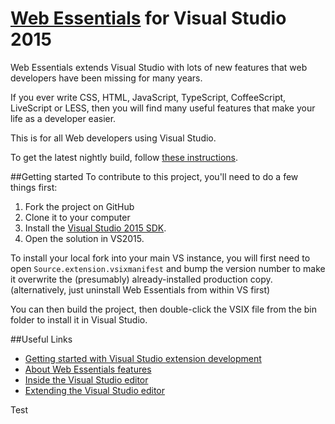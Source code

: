 [Web Essentials](http://vswebessentials.com) for Visual Studio 2015
=================

Web Essentials extends Visual Studio with lots of new features that web developers have been missing for many years. 

If you ever write CSS, HTML, JavaScript, TypeScript, CoffeeScript, LiveScript or LESS, then you will find many useful features that make your life as a developer easier. 

This is for all Web developers using Visual Studio.

To get the latest nightly build, follow [these instructions](http://vswebessentials.com/download#nightly).


##Getting started
To contribute to this project, you'll need to do a few things first:

 1. Fork the project on GitHub
 1. Clone it to your computer
 1. Install the [Visual Studio 2015 SDK](http://www.visualstudio.com/en-us/downloads/visual-studio-2015-downloads-vs#d-vs-sdk).
 1. Open the solution in VS2015.

To install your local fork into your main VS instance, you will first need to open `Source.extension.vsixmanifest` and bump the version number to make it overwrite the (presumably) already-installed production copy. (alternatively, just uninstall Web Essentials from within VS first)

You can then build the project, then double-click the VSIX file from the bin folder to install it in Visual Studio.


##Useful Links
 - [Getting started with Visual Studio extension development](http://blog.slaks.net/2013-10-18/extending-visual-studio-part-1-getting-started/)
 - [About Web Essentials features](http://blogs.msdn.com/b/mvpawardprogram/archive/2013/11/05/making-web-development-wonderful-again-with-web-essentials.aspx)
 - [Inside the Visual Studio editor](http://msdn.microsoft.com/en-us/library/vstudio/dd885240.aspx)
 - [Extending the Visual Studio editor](http://msdn.microsoft.com/en-us/library/vstudio/dd885244.aspx)

Test